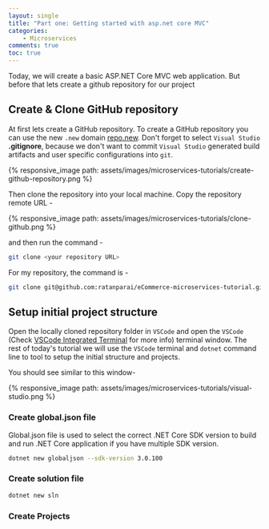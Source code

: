 ```yaml
---
layout: single
title: "Part one: Getting started with asp.net core MVC"
categories:
    - Microservices
comments: true
toc: true
---
```

Today, we will create a basic ASP.NET Core MVC web application. But before that lets create a github repository for our project

## Create & Clone GitHub repository
At first lets create a GitHub repository. To create a GitHub repository you can use the new `.new` domain [repo.new](https://repo.new). Don't forget to select `Visual Studio` **.gitignore**, because we don't want to commit `Visual Studio` generated build artifacts and user specific configurations into `git`.

{% responsive_image path: assets/images/microservices-tutorials/create-github-repository.png %}

Then clone the repository into your local machine. Copy the repository remote URL -

{% responsive_image path: assets/images/microservices-tutorials/clone-github.png %}

and then run the command -

```bash
git clone <your repository URL>
```

For my repository, the command is -

```bash
git clone git@github.com:ratanparai/eCommerce-microservices-tutorial.git
```

## Setup initial project structure

Open the locally cloned repository folder in `VSCode` and open the `VSCode` (Check [VSCode Integrated Terminal](https://code.visualstudio.com/docs/editor/integrated-terminal) for more info) terminal window. The rest of today's tutorial we will use the `VSCode` terminal and `dotnet` command line to tool to setup the initial structure and projects.

You should see similar to this window-

{% responsive_image path: assets/images/microservices-tutorials/visual-studio.png %}

### Create global.json file

Global.json file is used to select the correct .NET Core SDK version to build and run .NET Core application if you have multiple SDK version.

```bash
dotnet new globaljson --sdk-version 3.0.100
```

### Create solution file

<!-- TODO:  Write why we need solution file here -->

```bash
dotnet new sln
```

### Create Projects




